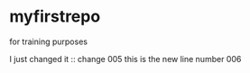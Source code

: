 # myfirstrepo
for training purposes

I just changed it :: change 005
this is the new line number 006